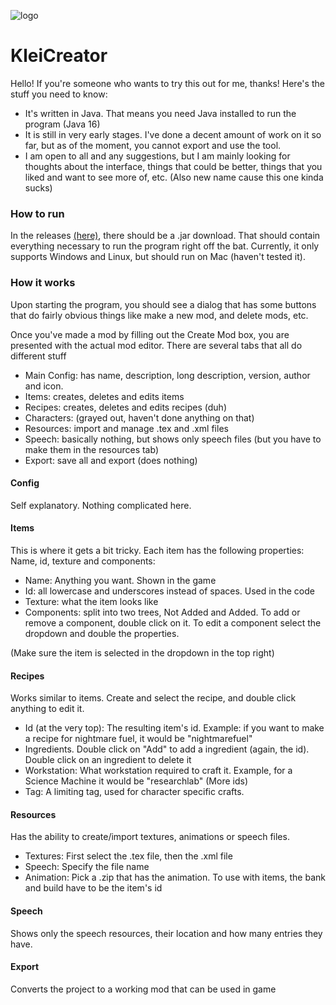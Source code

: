 ![logo](https://lab.deepcore.dev/decduck3/kleicreator/-/raw/master/src/resources/dstguimodcreatorlogo.png)
# KleiCreator
Hello! If you're someone who wants to try this out for me, thanks! Here's the stuff you need to know:
 - It's written in Java. That means you need Java installed to run the program (Java 16)
 - It is still in very early stages. I've done a decent amount of work on it so far, but as of the moment, you cannot export and use the tool.
 - I am open to all and any suggestions, but I am mainly looking for thoughts about the interface, things that could be better, things that you liked and want to see more of, etc. (Also new name cause this one kinda sucks)

### How to run
In the releases [(here)](https://lab.deepcore.dev/decduck3/kleicreator/-/releases), there should be a .jar download. That should contain everything necessary to run the program right off the bat. Currently, it only supports Windows and Linux, but should run on Mac (haven't tested it).

### How it works
Upon starting the program, you should see a dialog that has some buttons that do fairly obvious things like make a new mod, and delete mods, etc.

Once you've made a mod by filling out the Create Mod box, you are presented with the actual mod editor. There are several tabs that all do different stuff
 - Main Config: has name, description, long description, version, author and icon.
 - Items: creates, deletes and edits items
 - Recipes: creates, deletes and edits recipes (duh)
 - Characters: (grayed out, haven't done anything on that) 
 - Resources: import and manage .tex and .xml files
 - Speech: basically nothing, but shows only speech files (but you have to make them in the resources tab)
 - Export: save all and export (does nothing)

#### Config
Self explanatory. Nothing complicated here.
#### Items
This is where it gets a bit tricky. Each item has the following properties: Name, id, texture and components:
 - Name: Anything you want. Shown in the game
 - Id: all lowercase and underscores instead of spaces. Used in the code
 - Texture: what the item looks like
 - Components: split into two trees, Not Added and Added. To add or remove a component, double click on it. To edit a component select the dropdown and double the properties. 

(Make sure the item is selected in the dropdown in the top right)
#### Recipes
Works similar to items. Create and select the recipe, and double click anything to edit it.

 - Id (at the very top): The resulting item's id. Example: if you want to make a recipe for nightmare fuel, it would be "nightmarefuel"
 - Ingredients. Double click on "Add" to add a ingredient (again, the id). Double click on an ingredient to delete it
 - Workstation: What workstation required to craft it. Example, for a Science Machine it would be "researchlab" (More ids)
 - Tag: A limiting tag, used for character specific crafts. 
#### Resources
Has the ability to create/import textures, animations or speech files. 
 - Textures: First select the .tex file, then the .xml file
 - Speech: Specify the file name
 - Animation: Pick a .zip that has the animation. To use with items, the bank and build have to be the item's id
#### Speech
Shows only the speech resources, their location and how many entries they have. 
#### Export
Converts the project to a working mod that can be used in game
